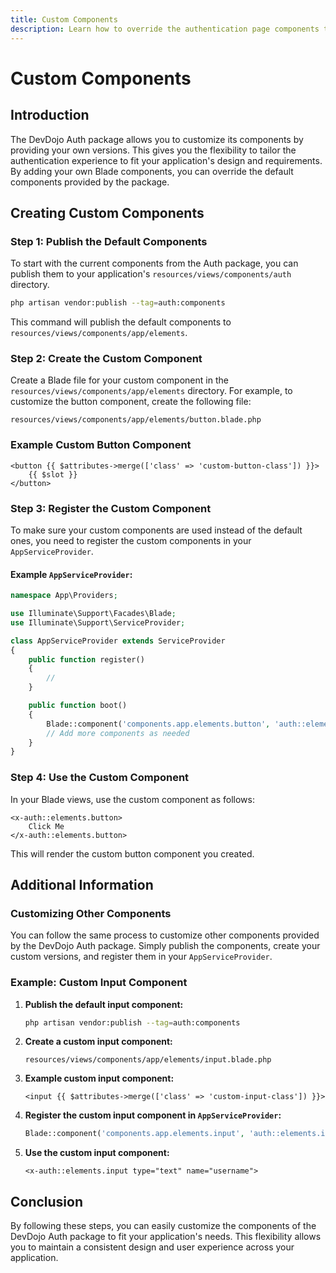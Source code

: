 ```yaml
---
title: Custom Components
description: Learn how to override the authentication page components to take full control of how your authentication pages feel and function.
---
```


# Custom Components

## Introduction

The DevDojo Auth package allows you to customize its components by providing your own versions. This gives you the flexibility to tailor the authentication experience to fit your application's design and requirements. By adding your own Blade components, you can override the default components provided by the package.

## Creating Custom Components

### Step 1: Publish the Default Components

To start with the current components from the Auth package, you can publish them to your application's `resources/views/components/auth` directory.

```bash
php artisan vendor:publish --tag=auth:components
```

This command will publish the default components to `resources/views/components/app/elements`.

### Step 2: Create the Custom Component

Create a Blade file for your custom component in the `resources/views/components/app/elements` directory. For example, to customize the button component, create the following file:

```
resources/views/components/app/elements/button.blade.php
```

### Example Custom Button Component

```blade
<button {{ $attributes->merge(['class' => 'custom-button-class']) }}>
    {{ $slot }}
</button>
```

### Step 3: Register the Custom Component

To make sure your custom components are used instead of the default ones, you need to register the custom components in your `AppServiceProvider`.

#### Example `AppServiceProvider`:

```php
namespace App\Providers;

use Illuminate\Support\Facades\Blade;
use Illuminate\Support\ServiceProvider;

class AppServiceProvider extends ServiceProvider
{
    public function register()
    {
        //
    }

    public function boot()
    {
        Blade::component('components.app.elements.button', 'auth::elements.button');
        // Add more components as needed
    }
}
```

### Step 4: Use the Custom Component

In your Blade views, use the custom component as follows:

```blade
<x-auth::elements.button>
    Click Me
</x-auth::elements.button>
```

This will render the custom button component you created.

## Additional Information

### Customizing Other Components

You can follow the same process to customize other components provided by the DevDojo Auth package. Simply publish the components, create your custom versions, and register them in your `AppServiceProvider`.

### Example: Custom Input Component

1. **Publish the default input component:**

   ```bash
   php artisan vendor:publish --tag=auth:components
   ```

2. **Create a custom input component:**

   ```
   resources/views/components/app/elements/input.blade.php
   ```

3. **Example custom input component:**

   ```blade
   <input {{ $attributes->merge(['class' => 'custom-input-class']) }}>
   ```

4. **Register the custom input component in `AppServiceProvider`:**

   ```php
   Blade::component('components.app.elements.input', 'auth::elements.input');
   ```

5. **Use the custom input component:**

   ```blade
   <x-auth::elements.input type="text" name="username">
   ```

## Conclusion

By following these steps, you can easily customize the components of the DevDojo Auth package to fit your application's needs. This flexibility allows you to maintain a consistent design and user experience across your application.
